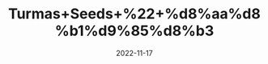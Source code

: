 ---
title: 'Turmas+Seeds+%22+%d8%aa%d8%b1%d9%85%d8%b3'
date: '2022-11-17' 
metatag: '' 
inventory: '0' 
draft: false 
# meta description 
shortDescripton: ''
description: 'Seed+%d8%aa%d8%ae%d9%85++%d8%a8%db%8c%d8%ac'
longdescription: ''
tags: ''
brand: ''
subCategory: ''
sellCount: '0'
featured: True
# product Price
price: '50.0'
# Product Short Description
shortDescription: ''
productID: '09366475-B147-ED11-996A-005056B3A416'
type: 'products'
category: 'Seed+%d8%aa%d8%ae%d9%85++%d8%a8%db%8c%d8%ac' 
thumnailproduct: 'https://eraconnect.blob.core.windows.net/product-images/aminsaddiquidawakhana/59851072-2094-454d-ae62-551143067c8d.webp' 
images:
  - image: 'https://eraconnect.blob.core.windows.net/product-images/aminsaddiquidawakhana/59851072-2094-454d-ae62-551143067c8d.webp'  
Variants:
---